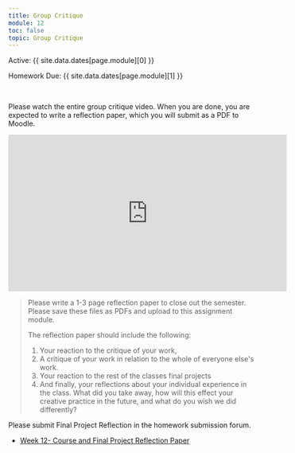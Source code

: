 ```yaml
---
title: Group Critique
module: 12
toc: false
topic: Group Critique
---
```




Active: {{ site.data.dates[page.module][0] }}

Homework Due: {{ site.data.dates[page.module][1] }}

<br />

<!--<div class="embed-responsive embed-responsive-16by9"><iframe width="560" height="315" src="https://www.youtube.com/embed/yy2hM58E-t0" title="YouTube video player" frameborder="0" allow="accelerometer; autoplay; clipboard-write; encrypted-media; gyroscope; picture-in-picture; web-share" allowfullscreen></iframe></div>

<div class="embed-responsive embed-responsive-16by9"><iframe width="560" height="315" src="https://www.youtube.com/embed/wIL_yEgXLV8" title="YouTube video player" frameborder="0" allow="accelerometer; autoplay; clipboard-write; encrypted-media; gyroscope; picture-in-picture" allowfullscreen></iframe></div>


1ytFall 2021 - Final Project Critique: https://youtu.be/16JADX43gzk
Spring 2021 - Final Project Critique: https://youtu.be/5XvxTT69Tmg

<div class="embed-responsive embed-responsive-16by9"><iframe class="embed-responsive-item" src="https://www.youtube.com/embed/16JADX43gzk" frameborder="0" allow="accelerometer; autoplay; encrypted-media; gyroscope; picture-in-picture" allowfullscreen></iframe></div>

[MART 340 Final Critique Video via Zoom ](https://umontana.zoom.us/rec/share/AyHZXQF7rjqKzaposZLgoRK894GUbMH6lz12EyoXrsJTGfWOC-iCvk_kHKH9sxpZ.uOlyozvgMAX-i_OC?startTime=1702347343000)

<div class="embed-responsive embed-responsive-16by9"><iframe width="560" height="315" src="https://youtu.be/DDy2Fx-tAVM" title="YouTube video player" frameborder="0" allow="accelerometer; autoplay; clipboard-write; encrypted-media; gyroscope; picture-in-picture; web-share" allowfullscreen></iframe></div>

-->



Please watch the entire group critique video. When you are done, you are expected to write a reflection paper, which you will submit as a PDF to Moodle.

<div class="embed-responsive embed-responsive-16by9"><iframe width="560" height="315" src="https://www.youtube.com/embed/GTm9MI09rcI?si=g15hpnm1taOBxPeR" title="YouTube video player" frameborder="0" allow="accelerometer; autoplay; clipboard-write; encrypted-media; gyroscope; picture-in-picture; web-share" referrerpolicy="strict-origin-when-cross-origin" allowfullscreen></iframe></div>

> Please write a 1-3 page reflection paper to close out the semester. Please save these files as PDFs and upload to this assignment module.
>
> The reflection paper should include the following:
>
> 1. Your reaction to the critique of your work,
> 2. A critique of your work in relation to the whole of everyone else's work.
> 3. Your reaction to the rest of the classes final projects
> 4. And finally, your reflections about your individual experience in the class. What did you take away, how will this effect your creative practice in the future, and what do you wish we did differently?


Please submit Final Project Reflection in the homework submission forum.

- [Week 12- Course and Final Project Reflection Paper](https://moodle.umt.edu/mod/assign/view.php?id=2774177)

